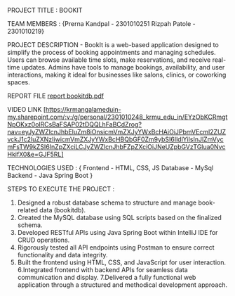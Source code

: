 PROJECT TITLE : BOOKIT

TEAM MEMBERS :
{Prerna Kandpal - 2301010251
Rizpah Patole - 2301010219}

PROJECT DESCRIPTION - BookIt is a web-based application designed to simplify the process of booking appointments and managing schedules. Users can browse available time slots, make reservations, and receive real-time updates. Admins have tools to manage bookings, availability, and user interactions, making it ideal for businesses like salons, clinics, or coworking spaces.

REPORT FILE [report bookitdb.pdf](https://github.com/user-attachments/files/19965740/report.bookitdb.pdf)

VIDEO LINK [https://krmangalameduin-my.sharepoint.com/:v:/g/personal/2301010248_krmu_edu_in/EYzObKCRmgtNpOKxz0olRCsBaFSAP02tDQQLhFaBCdZrog?nav=eyJyZWZlcnJhbEluZm8iOnsicmVmZXJyYWxBcHAiOiJPbmVEcml2ZUZvckJ1c2luZXNzIiwicmVmZXJyYWxBcHBQbGF0Zm9ybSI6IldlYiIsInJlZmVycmFsTW9kZSI6InZpZXciLCJyZWZlcnJhbFZpZXciOiJNeUZpbGVzTGlua0NvcHkifX0&e=GJF5RL]

TECHNOLOGIES USED :
{ Frontend - HTML, CSS, JS
Database - MySql
Backend - Java Spring Boot }

STEPS TO EXECUTE THE PROJECT :
1. Designed a robust database schema to structure and manage book-related data (bookitdb).
2. Created the MySQL database using SQL scripts based on the finalized schema.
3. Developed RESTful APIs using Java Spring Boot within IntelliJ IDE for CRUD operations.
4. Rigorously tested all API endpoints using Postman to ensure correct functionality and data integrity.
5. Built the frontend using HTML, CSS, and JavaScript for user interaction.
6.Integrated frontend with backend APIs for seamless data communication and display.
7.Delivered a fully functional web application through a structured and methodical development approach.

